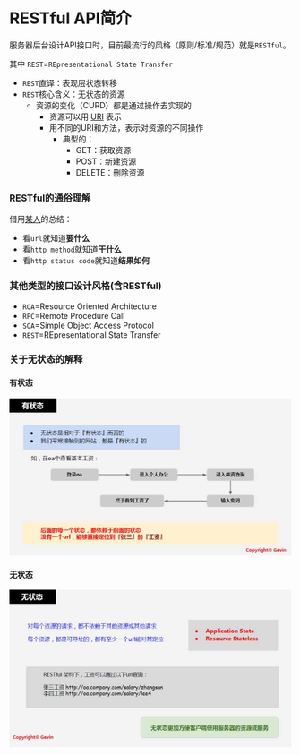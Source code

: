 # RESTful API简介

服务器后台设计API接口时，目前最流行的风格（原则/标准/规范）就是`RESTful`。

其中 `REST`=`REpresentational State Transfer`

* `REST`直译：表现层状态转移
* `REST`核心含义：无状态的资源
  * 资源的变化（CURD）都是通过操作去实现的
    * 资源可以用 [URI](https://en.wikipedia.org/wiki/Uniform_resource_identifier) 表示
    * 用不同的URI和方法，表示对资源的不同操作
      * 典型的：
        * GET：获取资源
        * POST：新建资源
        * DELETE：删除资源

### RESTful的通俗理解

借用[某人](https://www.zhihu.com/question/28557115/answer/41267240)的总结：
* 看`url`就知道**要什么**
* 看`http method`就知道**干什么**
* 看`http status code`就知道**结果如何**

### 其他类型的接口设计风格\(含RESTful\)

* `ROA`=Resource Oriented Architecture
* `RPC`=Remote Procedure Call
* `SOA`=Simple Object Access Protocol
* `REST`=REpresentational State Transfer

### 关于无状态的解释

#### 有状态
![](../assets/img/have_state.png)

#### 无状态
![](../assets/img/stateless.png)

